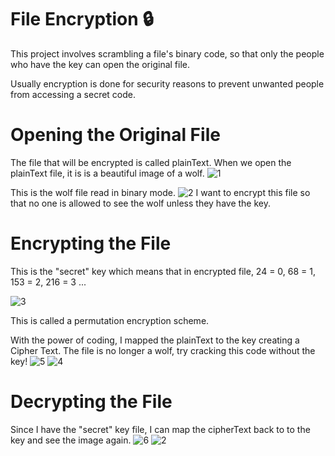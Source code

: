 # File Encryption 🔒
This project involves scrambling a file's binary code, so that only the people who have the key can open the original file.

Usually encryption is done for security reasons to prevent unwanted people from accessing a secret code.

# Opening the Original File
The file that will be encrypted is called plainText. When we open the plainText file, it is is a beautiful image of a wolf.
![1](https://user-images.githubusercontent.com/59797227/100775369-2d87fb80-33d1-11eb-8e50-79b740afe678.png)

This is the wolf file read in binary mode.
![2](https://user-images.githubusercontent.com/59797227/100775485-590ae600-33d1-11eb-94d7-306aae10a202.png)
I want to encrypt this file so that no one is allowed to see the wolf unless they have the key. 

# Encrypting the File
This is the "secret" key which means that in encrypted file, 24 = 0, 68 = 1, 153 = 2, 216 = 3  ...


![3](https://user-images.githubusercontent.com/59797227/100775496-5ad4a980-33d1-11eb-988b-4dc24684842c.png)

This is called a permutation encryption scheme.

With the power of coding, I mapped the plainText to the key creating a Cipher Text.
The file is no longer a wolf, try cracking this code without the key!
![5](https://user-images.githubusercontent.com/59797227/100775506-5e683080-33d1-11eb-9fb5-f17f923a8330.png)
![4](https://user-images.githubusercontent.com/59797227/100804237-86b85500-33fa-11eb-9c0a-57597a47b1e5.png)


# Decrypting the File
Since I have the  "secret" key file, I can map the cipherText back to to the key and see the image again.
![6](https://user-images.githubusercontent.com/59797227/100775513-6031f400-33d1-11eb-8709-52b62801a4f9.png)
![2](https://user-images.githubusercontent.com/59797227/100775485-590ae600-33d1-11eb-94d7-306aae10a202.png)
